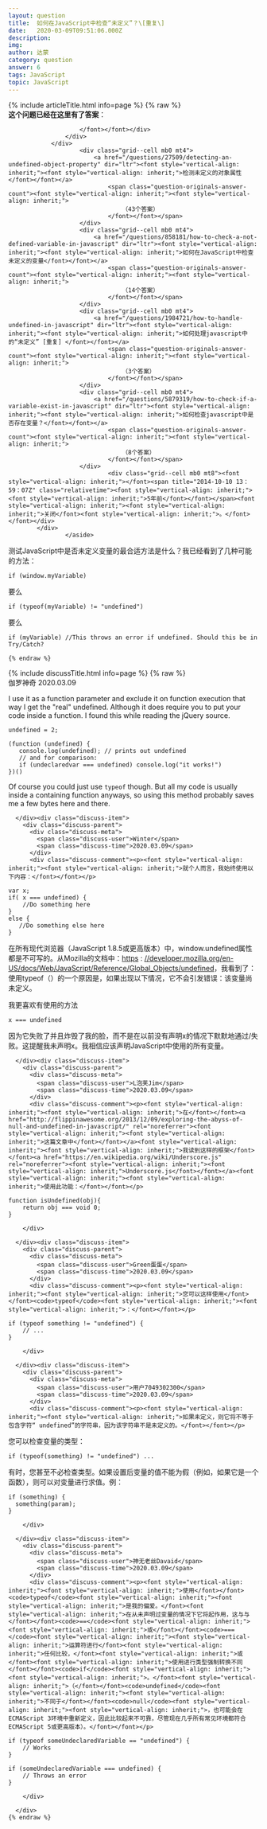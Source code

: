 ```yaml
---
layout: question
title:  如何在JavaScript中检查“未定义”？\[重复\]
date:   2020-03-09T09:51:06.000Z
description:                                                                          ...
img: 
author: 达蒙
category: question
answer: 6
tags: JavaScript
topic: JavaScript
---
```

<div class="article-root">
  <div class="article">
    {% include articleTitle.html info=page %}
    {% raw %}
    <div class="article-content"><aside class="s-notice s-notice__info js-post-notice mb16" aria-hidden="false" role="status">
            <div class="grid fd-column fw-nowrap"> 
                <div class="grid fw-nowrap">
                    <div class="grid--cell fl1 lh-lg">
                        <div class="grid--cell fl1 lh-lg">
                            <b><font style="vertical-align: inherit;"><font style="vertical-align: inherit;">这个问题已经在这里有了答案</font></font></b><font style="vertical-align: inherit;"><font style="vertical-align: inherit;">：
                            
                        </font></font></div>
                    </div>
                </div>
                        <div class="grid--cell mb0 mt4">
                            <a href="/questions/27509/detecting-an-undefined-object-property" dir="ltr"><font style="vertical-align: inherit;"><font style="vertical-align: inherit;">检测未定义的对象属性</font></font></a>
                                <span class="question-originals-answer-count"><font style="vertical-align: inherit;"><font style="vertical-align: inherit;">
                                    （43个答案）
                                </font></font></span>
                        </div>
                        <div class="grid--cell mb0 mt4">
                            <a href="/questions/858181/how-to-check-a-not-defined-variable-in-javascript" dir="ltr"><font style="vertical-align: inherit;"><font style="vertical-align: inherit;">如何在JavaScript中检查未定义的变量</font></font></a>
                                <span class="question-originals-answer-count"><font style="vertical-align: inherit;"><font style="vertical-align: inherit;">
                                    （14个答案）
                                </font></font></span>
                        </div>
                        <div class="grid--cell mb0 mt4">
                            <a href="/questions/1984721/how-to-handle-undefined-in-javascript" dir="ltr"><font style="vertical-align: inherit;"><font style="vertical-align: inherit;">如何处理javascript中的“未定义” [重复] </font></font></a>
                                <span class="question-originals-answer-count"><font style="vertical-align: inherit;"><font style="vertical-align: inherit;">
                                    （3个答案）
                                </font></font></span>
                        </div>
                        <div class="grid--cell mb0 mt4">
                            <a href="/questions/5879319/how-to-check-if-a-variable-exist-in-javascript" dir="ltr"><font style="vertical-align: inherit;"><font style="vertical-align: inherit;">如何检查javascript中是否存在变量？</font></font></a>
                                <span class="question-originals-answer-count"><font style="vertical-align: inherit;"><font style="vertical-align: inherit;">
                                    （8个答案）
                                </font></font></span>
                        </div>
                                <div class="grid--cell mb0 mt8"><font style="vertical-align: inherit;"></font><span title="2014-10-10 13：59：07Z" class="relativetime"><font style="vertical-align: inherit;"><font style="vertical-align: inherit;">5年前</font></font></span><font style="vertical-align: inherit;"><font style="vertical-align: inherit;">关闭</font><font style="vertical-align: inherit;">。</font></font></div>
            </div>
                    </aside>
<p><font style="vertical-align: inherit;"><font style="vertical-align: inherit;">测试JavaScript中是否未定义变量的最合适方法是什么？</font><font style="vertical-align: inherit;">我已经看到了几种可能的方法：</font></font></p>

<pre><code>if (window.myVariable)
</code></pre>

<p><font style="vertical-align: inherit;"><font style="vertical-align: inherit;">要么</font></font></p>

<pre><code>if (typeof(myVariable) != "undefined")
</code></pre>

<p><font style="vertical-align: inherit;"><font style="vertical-align: inherit;">要么</font></font></p>

<pre><code>if (myVariable) //This throws an error if undefined. Should this be in Try/Catch?
</code></pre></div>
    {% endraw %}
  </div>

  <div class="discuss-wrapper">
    {% include discussTitle.html info=page %}
    {% raw %}
    <div class="discuss-item">
        <div class="discuss-parent">
          <div class="discuss-meta">
            <span class="discuss-user">伽罗神奇</span>
            <span class="discuss-time">2020.03.09</span>
          </div>
          <div class="discuss-comment"><p>I use it as a function parameter and exclude it on function execution that way I get the "real" undefined. Although it does require you to put your code inside a function. I found this while reading the jQuery source.</p>

<pre><code>undefined = 2;<font></font>
<font></font>
(function (undefined) {<font></font>
   console.log(undefined); // prints out undefined<font></font>
   // and for comparison:<font></font>
   if (undeclaredvar === undefined) console.log("it works!")<font></font>
})()<font></font>
</code></pre>

<p>Of course you could just use <code>typeof</code> though. But all my code is usually inside a containing function anyways, so using this method probably saves me a few bytes here and there.</p></div>
        </div>
        
      </div><div class="discuss-item">
        <div class="discuss-parent">
          <div class="discuss-meta">
            <span class="discuss-user">Winter</span>
            <span class="discuss-time">2020.03.09</span>
          </div>
          <div class="discuss-comment"><p><font style="vertical-align: inherit;"><font style="vertical-align: inherit;">就个人而言，我始终使用以下内容：</font></font></p>

<pre><code>var x;<font></font>
if( x === undefined) {<font></font>
    //Do something here<font></font>
}<font></font>
else {<font></font>
   //Do something else here<font></font>
}<font></font>
</code></pre>

<p><font style="vertical-align: inherit;"><font style="vertical-align: inherit;">在所有现代浏览器（JavaScript 1.8.5或更高版本）中，window.undefined属性都是不可写的。</font><font style="vertical-align: inherit;">从Mozilla的文档中：</font></font><a href="https://developer.mozilla.org/en-US/docs/Web/JavaScript/Reference/Global_Objects/undefined" rel="noreferrer"><font style="vertical-align: inherit;"><font style="vertical-align: inherit;">https</font></font></a><font style="vertical-align: inherit;"><font style="vertical-align: inherit;"> : </font><a href="https://developer.mozilla.org/en-US/docs/Web/JavaScript/Reference/Global_Objects/undefined" rel="noreferrer"><font style="vertical-align: inherit;">//developer.mozilla.org/en-US/docs/Web/JavaScript/Reference/Global_Objects/undefined</font></a><font style="vertical-align: inherit;">，我看到了：使用typeof（）的一个原因是，如果出现以下情况，它不会引发错误：该变量尚未定义。</font></font></p>

<p><font style="vertical-align: inherit;"><font style="vertical-align: inherit;">我更喜欢有使用的方法</font></font></p>

<pre><code>x === undefined 
</code></pre>

<p><font style="vertical-align: inherit;"><font style="vertical-align: inherit;">因为它失败了并且炸毁了我的脸，而不是在以前没有声明x的情况下默默地通过/失败。</font><font style="vertical-align: inherit;">这提醒我未声明x。</font><font style="vertical-align: inherit;">我相信应该声明JavaScript中使用的所有变量。</font></font></p></div>
        </div>
        
      </div><div class="discuss-item">
        <div class="discuss-parent">
          <div class="discuss-meta">
            <span class="discuss-user">L泡芙Jim</span>
            <span class="discuss-time">2020.03.09</span>
          </div>
          <div class="discuss-comment"><p><font style="vertical-align: inherit;"><font style="vertical-align: inherit;">在</font></font><a href="http://flippinawesome.org/2013/12/09/exploring-the-abyss-of-null-and-undefined-in-javascript/" rel="noreferrer"><font style="vertical-align: inherit;"><font style="vertical-align: inherit;">这篇文章中</font></font></a><font style="vertical-align: inherit;"><font style="vertical-align: inherit;">我读到这样的框架</font></font><a href="https://en.wikipedia.org/wiki/Underscore.js" rel="noreferrer"><font style="vertical-align: inherit;"><font style="vertical-align: inherit;">Underscore.js</font></font></a><font style="vertical-align: inherit;"><font style="vertical-align: inherit;">使用此功能：</font></font></p>

<pre><code>function isUndefined(obj){<font></font>
    return obj === void 0;<font></font>
}<font></font>
</code></pre></div>
        </div>
        
      </div><div class="discuss-item">
        <div class="discuss-parent">
          <div class="discuss-meta">
            <span class="discuss-user">Green蛋蛋</span>
            <span class="discuss-time">2020.03.09</span>
          </div>
          <div class="discuss-comment"><p><font style="vertical-align: inherit;"><font style="vertical-align: inherit;">您可以这样使用</font></font><code>typeof</code><font style="vertical-align: inherit;"><font style="vertical-align: inherit;">：</font></font></p>

<pre><code>if (typeof something != "undefined") {<font></font>
    // ...<font></font>
}<font></font>
</code></pre></div>
        </div>
        
      </div><div class="discuss-item">
        <div class="discuss-parent">
          <div class="discuss-meta">
            <span class="discuss-user">用户7049302300</span>
            <span class="discuss-time">2020.03.09</span>
          </div>
          <div class="discuss-comment"><p><font style="vertical-align: inherit;"><font style="vertical-align: inherit;">如果未定义，则它将不等于包含字符“ undefined”的字符串，因为该字符串不是未定义的。</font></font></p>

<p><font style="vertical-align: inherit;"><font style="vertical-align: inherit;">您可以检查变量的类型：</font></font></p>

<pre><code>if (typeof(something) != "undefined") ...
</code></pre>

<p><font style="vertical-align: inherit;"><font style="vertical-align: inherit;">有时，您甚至不必检查类型。</font><font style="vertical-align: inherit;">如果设置后变量的值不能为假（例如，如果它是一个函数），则可以对变量进行求值。</font><font style="vertical-align: inherit;">例：</font></font></p>

<pre><code>if (something) {<font></font>
  something(param);<font></font>
}<font></font>
</code></pre></div>
        </div>
        
      </div><div class="discuss-item">
        <div class="discuss-parent">
          <div class="discuss-meta">
            <span class="discuss-user">神无老丝Davaid</span>
            <span class="discuss-time">2020.03.09</span>
          </div>
          <div class="discuss-comment"><p><font style="vertical-align: inherit;"><font style="vertical-align: inherit;">使用</font></font><code>typeof</code><font style="vertical-align: inherit;"><font style="vertical-align: inherit;">是我的偏爱。</font><font style="vertical-align: inherit;">在从未声明过变量的情况下它将起作用，这与与</font></font><code>==</code><font style="vertical-align: inherit;"><font style="vertical-align: inherit;">或</font></font><code>===</code><font style="vertical-align: inherit;"><font style="vertical-align: inherit;">运算符进行</font><font style="vertical-align: inherit;">任何比较，</font><font style="vertical-align: inherit;">或</font><font style="vertical-align: inherit;">使用进行类型强制转换不同</font></font><code>if</code><font style="vertical-align: inherit;"><font style="vertical-align: inherit;">。</font><font style="vertical-align: inherit;">（</font></font><code>undefined</code><font style="vertical-align: inherit;"><font style="vertical-align: inherit;">不同于</font></font><code>null</code><font style="vertical-align: inherit;"><font style="vertical-align: inherit;">，也可能会在ECMAScript 3环境中重新定义，因此比较起来不可靠，尽管现在几乎所有常见环境都符合ECMAScript 5或更高版本）。</font></font></p>

<pre><code>if (typeof someUndeclaredVariable == "undefined") {<font></font>
    // Works<font></font>
}<font></font>
<font></font>
if (someUndeclaredVariable === undefined) { <font></font>
    // Throws an error<font></font>
}<font></font>
</code></pre></div>
        </div>
        
      </div>
    {% endraw %}
  </div>
<div>

